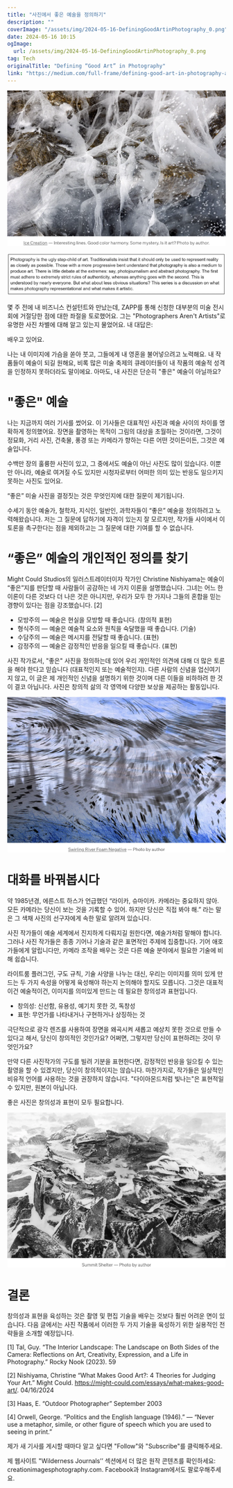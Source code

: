 ```yaml
---
title: "사진에서 좋은 예술을 정의하기"
description: ""
coverImage: "/assets/img/2024-05-16-DefiningGoodArtinPhotography_0.png"
date: 2024-05-16 10:15
ogImage: 
  url: /assets/img/2024-05-16-DefiningGoodArtinPhotography_0.png
tag: Tech
originalTitle: "Defining “Good Art” in Photography"
link: "https://medium.com/full-frame/defining-good-art-in-photography-a74c77621c81"
---
```



![이미지](/assets/img/2024-05-16-DefiningGoodArtinPhotography_0.png)

![이미지](/assets/img/2024-05-16-DefiningGoodArtinPhotography_1.png)

몇 주 전에 내 비즈니스 컨설턴트와 만났는데, ZAPP를 통해 신청한 대부분의 미술 전시회에 거절당한 점에 대한 좌절을 토로했어요. 그는 "Photographers Aren't Artists"로 유명한 사진 차별에 대해 알고 있는지 물었어요. 내 대답은:

배우고 있어요.



나는 내 이미지에 가슴을 쏟아 붓고, 그들에게 내 영혼을 불어넣으려고 노력해요. 내 작품들이 예술이 되길 원해요, 비록 많은 미술 축제의 큐레이터들이 내 작품의 예술적 성격을 인정하지 못하더라도 말이에요. 아마도, 내 사진은 단순히 "좋은" 예술이 아닐까요?

# "좋은" 예술

나는 지금까지 여러 기사를 썼어요. 이 기사들은 대표적인 사진과 예술 사이의 차이를 명확하게 정의했어요. 장면을 촬영하는 목적이 그림의 대상을 초월하는 것이라면, 그것이 정묘화, 거리 사진, 건축물, 풍경 또는 카메라가 향하는 다른 어떤 것이든이든, 그것은 예술입니다.

수백만 장의 훌륭한 사진이 있고, 그 중에서도 예술이 아닌 사진도 많이 있습니다. 이뿐만 아니라, 예술로 여겨질 수도 있지만 시청자로부터 어떠한 의미 있는 반응도 일으키지 못하는 사진도 있어요.



“좋은” 미술 사진을 결정짓는 것은 무엇인지에 대한 질문이 제기됩니다.

수세기 동안 예술가, 철학자, 지식인, 일반인, 과학자들이 “좋은” 예술을 정의하려고 노력해왔습니다. 저는 그 질문에 답하기에 자격이 있는지 잘 모르지만, 작가들 사이에서 이 토론을 촉구한다는 점을 제외하고는 그 질문에 대한 기여를 할 수 없습니다.

# “좋은” 예술의 개인적인 정의를 찾기

Might Could Studios의 일러스트레이터이자 작가인 Christine Nishiyama는 예술이 “좋은”지를 판단할 때 사람들이 공감하는 네 가지 이론을 설명했습니다. 그녀는 어느 한 이론이 다른 것보다 더 나은 것은 아니지만, 우리가 모두 한 가지나 그들의 혼합을 믿는 경향이 있다는 점을 강조했습니다. [2]



- 모방주의 — 예술은 현실을 모방할 때 좋습니다. (창의적 표현)
- 형식주의 — 예술은 예술적 요소와 원칙을 숙달했을 때 좋습니다. (기술)
- 수담주의 — 예술은 메시지를 전달할 때 좋습니다. (표현)
- 감정주의 — 예술은 감정적인 반응을 일으킬 때 좋습니다. (표현)

사진 작가로서, "좋은" 사진을 정의하는데 있어 우리 개인적인 의견에 대해 더 많은 토론을 해야 한다고 믿습니다 (대표적인지 또는 예술적인지). 다른 사람의 신념을 업신여기지 않고, 이 글은 제 개인적인 신념을 설명하기 위한 것이며 다른 이들을 비하하려 한 것이 결코 아닙니다. 사진은 창의적 삶의 각 영역에 다양한 보상을 제공하는 활동입니다.

<img src="/assets/img/2024-05-16-DefiningGoodArtinPhotography_2.png" />

# 대화를 바꿔봅시다



약 1985년경, 에른스트 하스가 언급했던 “라이카, 슈마이카. 카메라는 중요하지 않아. 모든 카메라는 당신이 보는 것을 기록할 수 있어. 하지만 당신은 직접 봐야 해.” 라는 말은 그 색채 사진의 선구자에게 속한 말로 알려져 있습니다.

사진 작가들이 예술 세계에서 진지하게 다뤄지길 원한다면, 예술가처럼 말해야 합니다. 그러나 사진 작가들은 종종 기어나 기술과 같은 표면적인 주제에 집중합니다. 기어 애호가들에게 알립니다만, 카메라 조작을 배우는 것은 다른 예술 분야에서 필요한 기술에 비해 쉽습니다.

라이트룸 플러그인, 구도 규칙, 기술 사양을 나누는 대신, 우리는 이미지를 의미 있게 만드는 두 가지 속성을 어떻게 육성해야 하는지 논의해야 할지도 모릅니다. 그것은 대표적이건 예술적이건, 이미지를 의미있게 만드는 데 필요한 창의성과 표현입니다.

- 창의성: 신선함, 유용성, 예기치 못한 것, 독창성
- 표현: 무언가를 나타내거나 구현하거나 상징하는 것



극단적으로 광각 렌즈를 사용하여 장면을 왜곡시켜 새롭고 예상치 못한 것으로 만들 수 있다고 해서, 당신이 창의적인 것인가요? 어쩌면, 그렇지만 당신이 표현하려는 것이 무엇인가요?

만약 다른 사진작가의 구도를 빌려 기분을 표현한다면, 감정적인 반응을 일으킬 수 있는 촬영을 할 수 있겠지만, 당신이 창의적이지는 않습니다. 마찬가지로, 작가들은 일상적인 비유적 언어를 사용하는 것을 권장하지 않습니다. "다이아몬드처럼 빛나는"은 표현적일 수 있지만, 원본이 아닙니다.

좋은 사진은 창의성과 표현이 모두 필요합니다.

<img src="/assets/img/2024-05-16-DefiningGoodArtinPhotography_3.png" />



# 결론

창의성과 표현을 육성하는 것은 촬영 및 편집 기술을 배우는 것보다 훨씬 어려운 면이 있습니다. 다음 글에서는 사진 작품에서 이러한 두 가지 기술을 육성하기 위한 실용적인 전략들을 소개할 예정입니다.

[1] Tal, Guy. “The Interior Landscape: The Landscape on Both Sides of the Camera: Reflections on Art, Creativity, Expression, and a Life in Photography.” Rocky Nook (2023). 59

[2] Nishiyama, Christine “What Makes Good Art?: 4 Theories for Judging Your Art.” Might Could. https://might-could.com/essays/what-makes-good-art/. 04/16/2024



[3] Haas, E. “Outdoor Photographer” September 2003

[4] Orwell, George. “Politics and the English language (1946).” — “Never use a metaphor, simile, or other figure of speech which you are used to seeing in print.”

제가 새 기사를 게시할 때마다 알고 싶다면 "Follow"와 "Subscribe"를 클릭해주세요.

제 웹사이트 "Wilderness Journals’’ 섹션에서 더 많은 원작 콘텐츠를 확인하세요: creationimagesphotography.com. Facebook과 Instagram에서도 팔로우해주세요.
